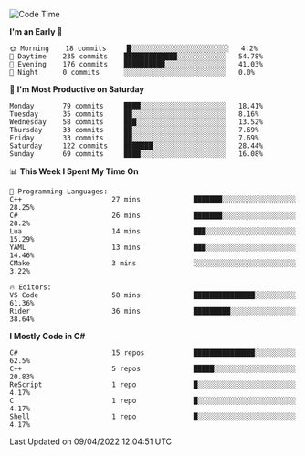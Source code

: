 <!--START_SECTION:waka-->
![Code Time](http://img.shields.io/badge/Code%20Time-766%20hrs%2019%20mins-blue)

**I'm an Early 🐤** 

```text
🌞 Morning    18 commits     █░░░░░░░░░░░░░░░░░░░░░░░░   4.2% 
🌆 Daytime    235 commits    █████████████░░░░░░░░░░░░   54.78% 
🌃 Evening    176 commits    ██████████░░░░░░░░░░░░░░░   41.03% 
🌙 Night      0 commits      ░░░░░░░░░░░░░░░░░░░░░░░░░   0.0%

```
📅 **I'm Most Productive on Saturday** 

```text
Monday       79 commits     ████░░░░░░░░░░░░░░░░░░░░░   18.41% 
Tuesday      35 commits     ██░░░░░░░░░░░░░░░░░░░░░░░   8.16% 
Wednesday    58 commits     ███░░░░░░░░░░░░░░░░░░░░░░   13.52% 
Thursday     33 commits     ██░░░░░░░░░░░░░░░░░░░░░░░   7.69% 
Friday       33 commits     ██░░░░░░░░░░░░░░░░░░░░░░░   7.69% 
Saturday     122 commits    ███████░░░░░░░░░░░░░░░░░░   28.44% 
Sunday       69 commits     ████░░░░░░░░░░░░░░░░░░░░░   16.08%

```


📊 **This Week I Spent My Time On** 

```text
💬 Programming Languages: 
C++                      27 mins             ███████░░░░░░░░░░░░░░░░░░   28.25% 
C#                       26 mins             ███████░░░░░░░░░░░░░░░░░░   28.2% 
Lua                      14 mins             ███░░░░░░░░░░░░░░░░░░░░░░   15.29% 
YAML                     13 mins             ███░░░░░░░░░░░░░░░░░░░░░░   14.46% 
CMake                    3 mins              ░░░░░░░░░░░░░░░░░░░░░░░░░   3.22%

🔥 Editors: 
VS Code                  58 mins             ███████████████░░░░░░░░░░   61.36% 
Rider                    36 mins             █████████░░░░░░░░░░░░░░░░   38.64%

```

**I Mostly Code in C#** 

```text
C#                       15 repos            ███████████████░░░░░░░░░░   62.5% 
C++                      5 repos             █████░░░░░░░░░░░░░░░░░░░░   20.83% 
ReScript                 1 repo              █░░░░░░░░░░░░░░░░░░░░░░░░   4.17% 
C                        1 repo              █░░░░░░░░░░░░░░░░░░░░░░░░   4.17% 
Shell                    1 repo              █░░░░░░░░░░░░░░░░░░░░░░░░   4.17%

```



 Last Updated on 09/04/2022 12:04:51 UTC
<!--END_SECTION:waka-->

